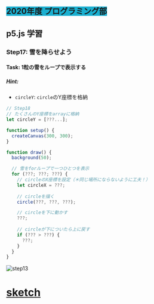 ## <span style="background: #1aafd0">2020年度 プログラミング部</span>

## p5.js 学習

### Step17: 雪を降らせよう



#### Task: 1粒の雪をループで表示する

##### Hint: 
* `circleY`: `circle`のY座標を格納

```js
// Step18
// たくさんのY座標をarrayに格納
let circleY = [???...];

function setup() {
  createCanvas(300, 300);
}

function draw() {
  background(50);

  // 雪をforループで一つひとつを表示
  for (???; ???; ???) {
    // circleのX座標を設定（＊同じ場所にならないように工夫！）
    let circleX = ???;
       
    // circleを描く
    circle(???, ???, ???);

  	// circleを下に動かす
    ???;
    
  	// circleが下についたら上に戻す
    if (??? > ???) {
      ???;
    }
  }
}


```

![step13](pics/task18.png)

# [sketch](https://editor.p5js.org/sf_/present/HDnVcAZac)




